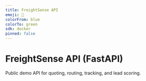```yaml
---
title: FreightSense API
emoji: 🚢
colorFrom: blue
colorTo: green
sdk: docker
pinned: false
---
```


# FreightSense API (FastAPI)
Public demo API for quoting, routing, tracking, and lead scoring.
